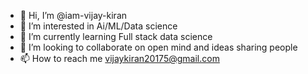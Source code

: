 - 👋 Hi, I’m @iam-vijay-kiran
- 👀 I’m interested in Ai/ML/Data science 
- 🌱 I’m currently learning Full stack data science
- 💞️ I’m looking to collaborate on open mind and ideas sharing people
- 📫 How to reach me vijaykiran20175@gmail.com

<!---
iam-vijay-kiran/iam-vijay-kiran is a ✨ special ✨ repository because its `README.md` (this file) appears on your GitHub profile.
You can click the Preview link to take a look at your changes.
--->
